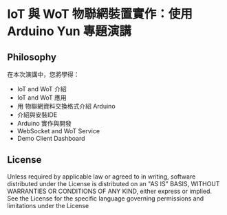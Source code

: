 # IoT 與 WoT 物聯網裝置實作：使用 Arduino Yun 專題演講

## Philosophy

在本次演講中，您將學得：

* IoT and WoT 介紹
* IoT and WoT 應⽤
* 用 物聯網資料交換格式介紹 Arduino 
* 介紹與安裝IDE
* Arduino 實作與開發 
* WebSocket and WoT Service 
* Demo Client Dashboard

## License

Unless required by applicable law or agreed to in writing, software
distributed under the License is distributed on an "AS IS" BASIS,
WITHOUT WARRANTIES OR CONDITIONS OF ANY KIND, either express or implied.
See the License for the specific language governing permissions and
limitations under the License
